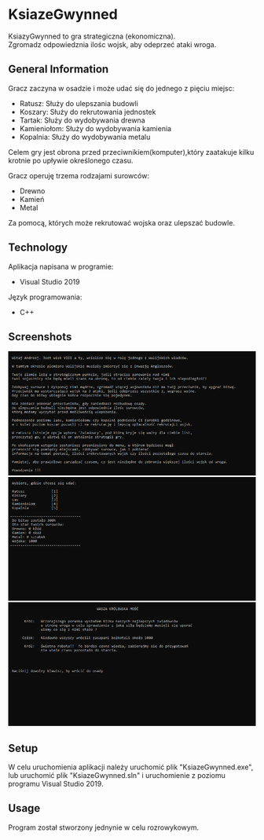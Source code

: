 # KsiazeGwynned
KsiazyGwynned to gra strategiczna (ekonomiczna).\
Zgromadz odpowiedznia ilośc wojsk, aby odeprzeć ataki wroga.

## General Information


Gracz zaczyna w osadzie i może udać się do jednego z pięciu miejsc:
* Ratusz: Służy do ulepszania budowli
* Koszary: Służy do rekrutowania jednostek
* Tartak: Służy do wydobywania drewna
* Kamieniołom: Służy do wydobywania kamienia
* Kopalnia: Służy do wydobywania metalu

Celem gry jest obrona przed przeciwnikiem(komputer),który zaatakuje kilku krotnie po upływie określonego czasu.

Gracz operuję trzema rodzajami surowców:
* Drewno
* Kamień 
* Metal
 
Za pomocą, których może rekrutować wojska oraz ulepszać budowle.

## Technology 
 Aplikacja napisana w programie:
* Visual Studio 2019

 Język programowania:
* C++
## Screenshots
![scr1](screenshots/scr1.png)
![scr2](screenshots/scr2.png)
![scr3](screenshots/scr3.png)

## Setup
 W celu uruchomienia aplikacji należy uruchomić plik "KsiazeGwynned.exe",  
 lub uruchomić plik "KsiazeGwynned.sln" i uruchomienie z poziomu programu Visual Studio 2019.
 
## Usage
 Program został stworzony jednynie w celu rozrowykowym.  
 



